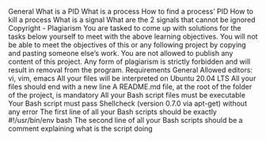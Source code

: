 General What is a PID What is a process How to find a process’ PID How to kill a process What is a signal What are the 2 signals that cannot be ignored Copyright - Plagiarism You are tasked to come up with solutions for the tasks below yourself to meet with the above learning objectives. You will not be able to meet the objectives of this or any following project by copying and pasting someone else’s work. You are not allowed to publish any content of this project. Any form of plagiarism is strictly forbidden and will result in removal from the program. Requirements General Allowed editors: vi, vim, emacs All your files will be interpreted on Ubuntu 20.04 LTS All your files should end with a new line A README.md file, at the root of the folder of the project, is mandatory All your Bash script files must be executable Your Bash script must pass Shellcheck (version 0.7.0 via apt-get) without any error The first line of all your Bash scripts should be exactly #!/usr/bin/env bash The second line of all your Bash scripts should be a comment explaining what is the script doing
